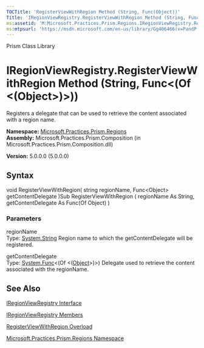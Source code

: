 ```yaml
---
TOCTitle: 'RegisterViewWithRegion Method (String, Func(Object))'
Title: 'IRegionViewRegistry.RegisterViewWithRegion Method (String, Func(Object)) (Microsoft.Practices.Prism.Regions)'
ms:assetid: 'M:Microsoft.Practices.Prism.Regions.IRegionViewRegistry.RegisterViewWithRegion(System.String,System.Func{System.Object})'
ms:mtpsurl: 'https://msdn.microsoft.com/en-us/library/Gg406466(v=PandP.50)'
---
```


Prism Class Library

IRegionViewRegistry.RegisterViewWithRegion Method (String, Func&lt;(Of &lt;(Object&gt;)&gt;))
=================================================================================================

Registers a delegate that can be used to retrieve the content associated with a region name.

**Namespace:** [Microsoft.Practices.Prism.Regions](https://msdn.microsoft.com/library/microsoft.practices.prism.regions)
**Assembly:** Microsoft.Practices.Prism.Composition (in Microsoft.Practices.Prism.Composition.dll)

**Version:** 5.0.0.0 (5.0.0.0)

## Syntax


void RegisterViewWithRegion( string regionName, Func&lt;Object&gt; getContentDelegate )Sub RegisterViewWithRegion ( regionName As String, getContentDelegate As Func(Of Object) )

### Parameters

regionName  
Type: [System.String](http://msdn.microsoft.com/en-us/library/s1wwdcbf)
Region name to which the getContentDelegate will be registered.

getContentDelegate  
Type: [System.Func](http://msdn.microsoft.com/en-us/library/bb534960)&lt;(Of &lt;([Object](http://msdn.microsoft.com/en-us/library/e5kfa45b)&gt;)&gt;)
Delegate used to retrieve the content associated with the regionName.

See Also
--------


[IRegionViewRegistry Interface](https://msdn.microsoft.com/library/microsoft.practices.prism.regions.iregionviewregistry)

[IRegionViewRegistry Members](https://msdn.microsoft.com/allmembers.t:microsoft.practices.prism.regions.iregionviewregistry)

[RegisterViewWithRegion Overload](https://msdn.microsoft.com/overload:microsoft.practices.prism.regions.iregionviewregistry.registerviewwithregion)

[Microsoft.Practices.Prism.Regions Namespace](https://msdn.microsoft.com/library/microsoft.practices.prism.regions)
